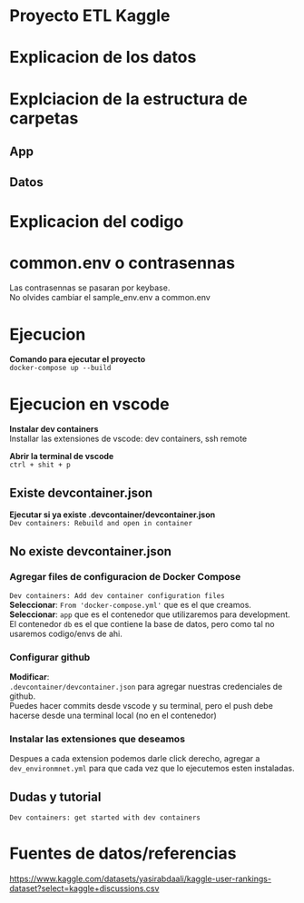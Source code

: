 # **Proyecto ETL Kaggle**

# Explicacion de los datos

# Explciacion de la estructura de carpetas

## App

## Datos

# Explicacion del codigo

# common.env o contrasennas
Las contrasennas se pasaran por keybase.  
No olvides cambiar el sample_env.env a common.env

# Ejecucion
**Comando para ejecutar el proyecto**  
`docker-compose up --build `

# Ejecucion en vscode
**Instalar dev containers**  
Installar las extensiones de vscode: dev containers, ssh remote
  

**Abrir la terminal de vscode**  
`ctrl + shit + p`
  

## Existe devcontainer.json
**Ejecutar si ya existe .devcontainer/devcontainer.json**  
`Dev containers: Rebuild and open in container`
  

## No existe devcontainer.json
  
### Agregar files de configuracion de Docker Compose  
`Dev containers: Add dev container configuration files`  
**Seleccionar**: `From 'docker-compose.yml'` que es el que creamos.    
**Seleccionar**: `app` que es el contenedor que utilizaremos para development.     
El contenedor `db` es el que contiene la base de datos, pero como tal no usaremos codigo/envs de ahi.    
  
### Configurar github
**Modificar**:  
`.devcontainer/devcontainer.json` para agregar nuestras credenciales de github.  
Puedes hacer commits desde vscode y su terminal, pero el push debe hacerse desde una terminal local (no en el contenedor)    
    
  
### Instalar las extensiones que deseamos
Despues a cada extension podemos darle click derecho, agregar a `dev_environmnet.yml` para que cada vez que lo ejecutemos esten instaladas.  
  

## Dudas y tutorial
`Dev containers: get started with dev containers`
  

# Fuentes de datos/referencias
https://www.kaggle.com/datasets/yasirabdaali/kaggle-user-rankings-dataset?select=kaggle+discussions.csv 